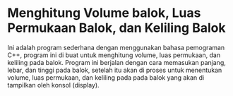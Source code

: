 # Menghitung Volume balok, Luas Permukaan Balok, dan Keliling Balok
Ini adalah program sederhana dengan menggunakan bahasa pemograman C++, program ini di buat untuk menghitung volume, luas permukaan, dan keliling pada balok. Program ini berjalan dengan cara memasukan panjang, lebar, dan tinggi pada balok, setelah itu akan di proses untuk menentukan volume, luas permukaan, dan keliling pada pada balok yang akan di tampilkan oleh konsol (display).
